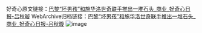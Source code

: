 好奇心原文链接：[巴黎“坏男孩”和施华洛世奇联手推出一堆石头_商业_好奇心日报-吕秋璇](https://www.qdaily.com/articles/5900.html)
WebArchive归档链接：[巴黎“坏男孩”和施华洛世奇联手推出一堆石头_商业_好奇心日报-吕秋璇](http://web.archive.org/web/20190623165617/https://www.qdaily.com/articles/5900.html)
![image](http://ww3.sinaimg.cn/large/007d5XDply1g3whcy4lg9j30u03hre81)